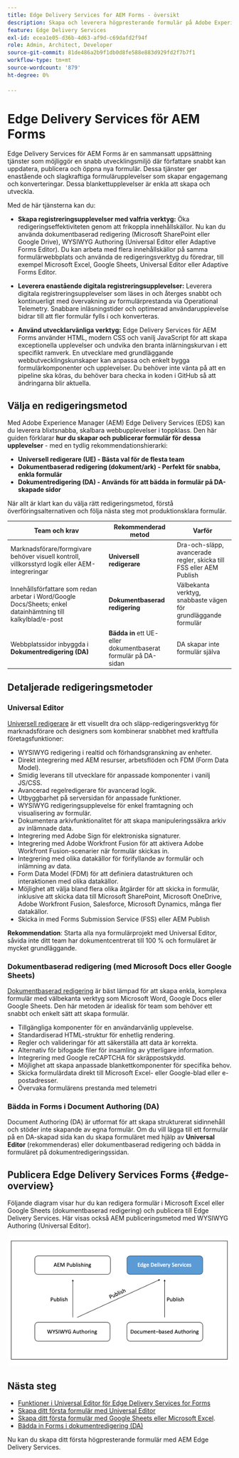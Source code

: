 ```yaml
---
title: Edge Delivery Services for AEM Forms - översikt
description: Skapa och leverera högpresterande formulär på Adobe Experience Manager Edge Delivery Services, med betoning på utvecklingsstrategin Universal Editor.
feature: Edge Delivery Services
exl-id: ecea1e05-d36b-4d63-af9d-c69dafd2f94f
role: Admin, Architect, Developer
source-git-commit: 81de486a2b9f1db0d8fe588e883d929fd2f7b7f1
workflow-type: tm+mt
source-wordcount: '879'
ht-degree: 0%

---
```



# Edge Delivery Services för AEM Forms


Edge Delivery Services för AEM Forms är en sammansatt uppsättning tjänster som möjliggör en snabb utvecklingsmiljö där författare snabbt kan uppdatera, publicera och öppna nya formulär. Dessa tjänster ger enastående och slagkraftiga formulärupplevelser som skapar engagemang och konverteringar. Dessa blankettupplevelser är enkla att skapa och utveckla.

Med de här tjänsterna kan du:

- **Skapa registreringsupplevelser med valfria verktyg:** Öka redigeringseffektiviteten genom att frikoppla innehållskällor. Nu kan du använda dokumentbaserad redigering (Microsoft SharePoint eller Google Drive), WYSIWYG Authoring (Universal Editor eller Adaptive Forms Editor). Du kan arbeta med flera innehållskällor på samma formulärwebbplats och använda de redigeringsverktyg du föredrar, till exempel Microsoft Excel, Google Sheets, Universal Editor eller Adaptive Forms Editor.

- **Leverera enastående digitala registreringsupplevelser:** Leverera digitala registreringsupplevelser som läses in och återges snabbt och kontinuerligt med övervakning av formulärprestanda via Operational Telemetry. Snabbare inläsningstider och optimerad användarupplevelse bidrar till att fler formulär fylls i och konverteras.

- **Använd utvecklarvänliga verktyg:** Edge Delivery Services för AEM Forms
använder HTML, modern CSS och vanilj JavaScript för att skapa exceptionella upplevelser och undvika den branta inlärningskurvan i ett specifikt ramverk. En utvecklare med grundläggande webbutvecklingskunskaper kan anpassa och enkelt bygga formulärkomponenter och upplevelser. Du behöver inte vänta på att en pipeline ska köras, du behöver bara checka in koden i GitHub så att ändringarna blir aktuella.

## Välja en redigeringsmetod


Med Adobe Experience Manager (AEM) Edge Delivery Services (EDS) kan du leverera blixtsnabba, skalbara webbupplevelser i toppklass. Den här guiden förklarar **hur du skapar och publicerar formulär för dessa upplevelser** - med en tydlig rekommendationshierarki:

- **Universell redigerare (UE) - Bästa val för de flesta team**
- **Dokumentbaserad redigering (dokument/ark) - Perfekt för snabba, enkla formulär**
- **Dokumentredigering (DA) - Används för att bädda in formulär på DA-skapade sidor**

När allt är klart kan du välja rätt redigeringsmetod, förstå överföringsalternativen och följa nästa steg mot produktionsklara formulär.


| Team och krav | Rekommenderad metod | Varför |
|--------------------|--------------------|-----|
| Marknadsförare/formgivare behöver visuell kontroll, villkorsstyrd logik eller AEM-integreringar | **Universell redigerare** | Dra-och-släpp, avancerade regler, skicka till FSS eller AEM Publish |
| Innehållsförfattare som redan arbetar i Word/Google Docs/Sheets; enkel datainhämtning till kalkylblad/e-post | **Dokumentbaserad redigering** | Välbekanta verktyg, snabbaste vägen för grundläggande formulär |
| Webbplatssidor inbyggda i **Dokumentredigering (DA)** | **Bädda in** ett UE- eller dokumentbaserat formulär på DA-sidan | DA skapar inte formulär själva |


## Detaljerade redigeringsmetoder

### Universal Editor

<!--
<span class="preview"> This is a pre-release feature available through our <a href="https://experienceleague.adobe.com/docs/experience-manager-cloud-service/content/release-notes/prerelease.html#new-features">pre-release channel</a>. </span>
-->

[Universell redigerare](/help/edge/docs/forms/universal-editor/overview-universal-editor-for-edge-delivery-services-for-forms.md) är ett visuellt dra och släpp-redigeringsverktyg för marknadsförare och designers som kombinerar snabbhet med kraftfulla företagsfunktioner:

- WYSIWYG redigering i realtid och förhandsgranskning av enheter.
- Direkt integrering med AEM resurser, arbetsflöden och FDM (Form Data Model).
- Smidig leverans till utvecklare för anpassade komponenter i vanilj JS/CSS.
- Avancerad regelredigerare för avancerad logik.
- Utbyggbarhet på serversidan för anpassade funktioner.
- WYSIWYG redigeringsupplevelse för enkel framtagning och visualisering av formulär.
- Dokumentera arkivfunktionalitet för att skapa manipuleringssäkra arkiv av inlämnade data.
- Integrering med Adobe Sign för elektroniska signaturer.
- Integrering med Adobe Workfront Fusion för att aktivera Adobe Workfront Fusion-scenarier när formulär skickas in.
- Integrering med olika datakällor för förifyllande av formulär och inlämning av data.
- Form Data Model (FDM) för att definiera datastrukturen och interaktionen med olika datakällor.
- Möjlighet att välja bland flera olika åtgärder för att skicka in formulär, inklusive att skicka data till Microsoft SharePoint, Microsoft OneDrive, Adobe Workfront Fusion, Salesforce, Microsoft Dynamics, många fler datakällor.
- Skicka in med Forms Submission Service (FSS) eller AEM Publish

**Rekommendation**: Starta alla nya formulärprojekt med Universal Editor, såvida inte ditt team har dokumentcentrerat till 100 % och formuläret är mycket grundläggande.


### Dokumentbaserad redigering (med Microsoft Docs eller Google Sheets)

[Dokumentbaserad redigering](/help/edge/docs/forms/tutorial.md) är bäst lämpad för att skapa enkla, komplexa formulär med välbekanta verktyg som Microsoft Word, Google Docs eller Google Sheets. Den här metoden är idealisk för team som behöver ett snabbt och enkelt sätt att skapa formulär.

- Tillgängliga komponenter för en användarvänlig upplevelse.
- Standardiserad HTML-struktur för enhetlig rendering.
- Regler och valideringar för att säkerställa att data är korrekta.
- Alternativ för bifogade filer för insamling av ytterligare information.
- Integrering med Google reCAPTCHA för skräppostskydd.
- Möjlighet att skapa anpassade blankettkomponenter för specifika behov.
- Skicka formulärdata direkt till Microsoft Excel- eller Google-blad eller e-postadresser.
- Övervaka formulärens prestanda med telemetri


### Bädda in Forms i Document Authoring (DA)

Document Authoring (DA) är utformat för att skapa strukturerat sidinnehåll och stöder inte skapande av egna formulär. Om du vill lägga till ett formulär på en DA-skapad sida kan du skapa formuläret med hjälp av **Universal Editor** (rekommenderas) eller dokumentbaserad redigering och bädda in formuläret på dokumentredigeringssidan.

## Publicera Edge Delivery Services Forms {#edge-overview}

Följande diagram visar hur du kan redigera formulär i Microsoft Excel eller Google Sheets (dokumentbaserad redigering) och publicera till Edge Delivery Services. Här visas också AEM publiceringsmetod med WYSIWYG Authoring (Universal Editor).

![Publicera till Edge Delivery Services och AEM](/help/edge/docs/forms/assets/AEM-forms-with-EDS-publishing.png)


<!-- 
## Feature Comparison

| Capability | Universal Editor | Document-Based | Document Authoring |
|------------|-----------------|----------------|--------------------|
| Visual drag-and-drop | ✅ | – | – |
| Advanced rules editor | ✅ | Limited | – |
| Attachments | ✅ | EA | – |
| reCAPTCHA Enterprise | ✅ | ✅ | Depends on embed |
| Submit to spreadsheet/email | ✅ (FSS) | ✅ (FSS) | Via embed |
| Submit to AEM workflows/FDM | ✅ | – | Via UE embed |
| Custom components (JS/CSS) | ✅ | ✅ | Via embed |
| Localization via Sites | ✅ | Manual | Via embed |
-->

## Nästa steg

- [Funktioner i Universal Editor för Edge Delivery Services for Forms](/help/edge/docs/forms/universal-editor/overview-universal-editor-for-edge-delivery-services-for-forms.md)
- [Skapa ditt första formulär med Universal Editor](/help/edge/docs/forms/universal-editor/create-forms.md)
- [Skapa ditt första formulär med Google Sheets eller Microsoft Excel](/help/edge/docs/forms/tutorial.md).
- [Bädda in Forms i dokumentredigering (DA)](https://www.aem.live/developer/da-tutorial)


Nu kan du skapa ditt första högpresterande formulär med AEM Edge Delivery Services.

<!--
## Start creating forms

- [Get started with Edge Delivery Services for AEM Forms](/help/edge/docs/forms/tutorial.md)
- [Create a form using Google Sheets or Microsoft Excel](/help/edge/docs/forms/create-forms.md)
- [Set up your Google Sheets or Microsoft Excel files to start accepting data​](/help/edge/docs/forms/submit-forms.md)
- [Publish your form and start collecting data](/help/edge/docs/forms/publish-forms.md)
- [Customize the look of your forms​](/help/edge/docs/forms/style-theme-forms.md)
- [Add repeatable sections to a form​](/help/edge/docs/forms/repeatable-forms.md)
- [Show a custom thank you message after form submission​](/help/edge/docs/forms/thank-you-page-form.md)
- [Adaptive Form Block components and their properties](/help/edge/docs/forms/form-components.md)
- [Real Use Monitoring](https://www.aem.live/developer/rum#authentication)

## Start creating forms

<div>

  <style>
    .card-container {
        width: calc(33.33% - 10px);;
        margin: 5px;
        border: 1px solid #ccc;
        border-radius: 5px;
        padding: 5px;
        box-sizing: border-box;
        transition: background-color 0.3s ease; /* Adding transition effect */
    }
    .card-container:hover {
        background-color: #f0f0f0; /* Changing background color on hover */
    }
</style>

<div style="display: flex; flex-wrap: wrap; justify-content: space-between; margin: -5px;">
    <div class="card-container">
        <a href="/help/edge/docs/forms/create-forms.md">
            <img src="/help/edge/assets/smock_devices_18_n.svg" alt="Create a form using eds forms" style="border-radius: 5px;"> </b>
            <br><b style="margin-top: 5px;">Create a form using Google Sheets or Microsoft Excel</b>
        </a>
        <p>Create forms that load and render quickly and automatically reflows on mobile devices.</p>
    </div>
    <div class="card-container">
        <a href="/help/edge/docs/forms/create-forms.md#manually-configure-a-spreadsheet-to-accept-data">   
            <img src="/help/edge/assets/smock_platformdatamapping_18_n.svg" alt="Submit form" alt="Use Form Fragments in an EDS Form" style="border-radius: 5px;"> </b>
            <br><b style="margin-top: 5px;">Submit form to spreadsheet</b>
        </a>
        <p>Submit forms directly to your Microsoft Excel or Google Sheets.</p>
    </div>
     <div class="card-container">
        <a href="/help/edge/docs/forms/style-theme-forms.md">
            <img src="/help/edge/assets/smock_imageautomode_18_N.svg" alt="Apply styles or themes to an eds form" style="border-radius: 5px;"> </b>
            <br><b style="margin-top: 5px;">Customize a theme</b>
        </a>
        <p>Create a consistent brand image by applying the same theme across forms.</p>
    </div>
      <div class="card-container">
        <a href="/help/edge/docs/forms/validate-forms.md">
            <img src="/help/edge/assets/smock_condition_18_n.svg" alt="Add validations to form fields" style="border-radius: 5px;"> </b>
            <br><b style="margin-top: 5px;">Apply field validations</b>
        </a>
        <p>Reduce errors and frustration by checking form inputs for proper formatting.</p>
    </div> 
            <div class="card-container">
        <a href="/help/edge/docs/forms/rules-forms.md">
            <img src="/help/edge/assets/smock_documentfragment_18_n.svg" alt="Use rules to add dynamic behaviour to a form" style="border-radius: 5px;"> </b>
            <br><b style="margin-top: 5px;">Use rules to add dynamic behaviour to a form</b>
        </a>
        <p>Reuse preconfigured fragments across multiple forms.</p>
    </div>
    <div class="card-container">
        <a href="/help/edge/docs/forms/translate-forms.md">  
            <img src="/help/edge/assets/smock_abc_18_n.svg" alt="Translate an EDS Form" style="border-radius: 5px;"> </b>
            <br><b style="margin-top: 5px;">Translate a form</b>
        </a>
        <p>Extend the reach of your forms while keeping costs in check.</p>
    </div>
    <div class="card-container">
        <a href="/help/edge/docs/forms/repeatable-forms.md">  
            <img src="/help/edge/assets/smock_addto_18_n.svg" alt="Add repeatable sections to an EDS Form" style="border-radius: 5px;"> </b>
            <br><b style="margin-top: 5px;">Add repeatable sections</b>
        </a>
        <p>Effortlessly create and add repeatable sections to a form.</p>
    </div>
    <div class="card-container">
        <a href="/help/edge/docs/forms/custom-components-forms.md"> 
            <img src="/help/edge/assets/smock_userdeveloper_18_n.svg" alt="Create custom forms components using standard JavaScript and CSS"  style="border-radius: 5px;"> </b>
            <br><b style="margin-top: 5px;">Create custom components</b>
        </a>
        <p>Use standard JavaScript and CSS to create components and themes.</p>
    </div>
    <div class="card-container">
        <a href="/help/edge/docs/forms/recaptacha-forms.md">  
            <img src="/help//edge/assets/smock_keyclock_18_n.svg" alt="Use reCAPTCHA in an EDS Form" style="border-radius: 5px;"> </b>
            <br><b style="margin-top: 5px;">Use reCAPTCHA</b>
        </a>
        <p>Use OOTB reCAPTCHA integration for robust spam and bot protection.</p>
    </div>


</div>


</br>

-->
